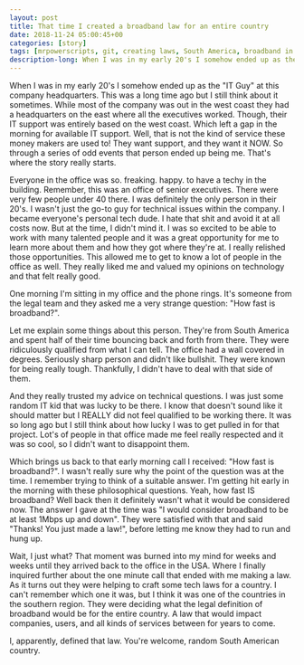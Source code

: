 ```yaml
---
layout: post
title: That time I created a broadband law for an entire country
date: 2018-11-24 05:00:45+00
categories: [story]
tags: [mrpowerscripts, git, creating laws, South America, broadband in South America, South American tech laws]
description-long: When I was in my early 20's I somehow ended up as the IT Guy at this company headquarters. This was a long time ago but I still think about it sometimes. While most of the company was out in the west coast they had a headquarters on the east where all the executives worked. Though, their IT support was entirely based on the west coast. Which left a gap in the morning for available IT support. Well, that is not the kind of service these money makers are used to! They want support, and they want it NOW. So through a series of odd events that person ended up being me. That's where the story really starts.
---
```


When I was in my early 20's I somehow ended up as the "IT Guy" at this company headquarters. This was a long time ago but I still think about it sometimes. While most of the company was out in the west coast they had a headquarters on the east where all the executives worked. Though, their IT support was entirely based on the west coast. Which left a gap in the morning for available IT support. Well, that is not the kind of service these money makers are used to! They want support, and they want it NOW. So through a series of odd events that person ended up being me. That's where the story really starts.

Everyone in the office was so. freaking. happy. to have a techy in the building. Remember, this was an office of senior executives. There were very few people under 40 there. I was definitely the only person in their 20's. I wasn't just the go-to guy for technical issues within the company. I became everyone's personal tech dude. I hate that shit and avoid it at all costs now. But at the time, I didn't mind it. I was so excited to be able to work with many talented people and it was a great opportunity for me to learn more about them and how they got where they're at. I really relished those opportunities. This allowed me to get to know a lot of people in the office as well. They really liked me and valued my opinions on technology and that felt really good. 

One morning I'm sitting in my office and the phone rings. It's someone from the legal team and they asked me a very strange question: "How fast is broadband?". 

Let me explain some things about this person. They're from South America and spent half of their time bouncing back and forth from there. They were ridiculously qualified from what I can tell. The office had a wall covered in degrees. Seriously sharp person and didn't like bullshit. They were known for being really tough. Thankfully, I didn't have to deal with that side of them.

And they really trusted my advice on technical questions. I was just some random IT kid that was lucky to be there. I know that doesn't sound like it should matter but I REALLY did not feel qualified to be working there. It was so long ago but I still think about how lucky I was to get pulled in for that project. Lot's of people in that office made me feel really respected and it was so cool, so I didn't want to disappoint them. 

Which brings us back to that early morning call I received: "How fast is broadband?".  I wasn't really sure why the point of the question was at the time. I remember trying to think of a suitable answer. I'm getting hit early in the morning with these philosophical questions. Yeah, how fast IS broadband? Well back then it definitely wasn't what it would be considered now. The answer I gave at the time was "I would consider broadband to be at least 1Mbps up and down". They were satisfied with that and said "Thanks! You just made a law!", before letting me know they had to run and hung up. 

Wait, I just what? That moment was burned into my mind for weeks and weeks until they arrived back to the office in the USA. Where I finally inquired further about the one minute call that ended with me making a law. As it turns out they were helping to craft some tech laws for a country. I can't remember which one it was, but I think it was one of the countries in the southern region. They were deciding what the legal definition of broadband would be for the entire country. A law that would impact companies, users, and all kinds of services between for years to come.

I, apparently, defined that law. You're welcome, random South American country.